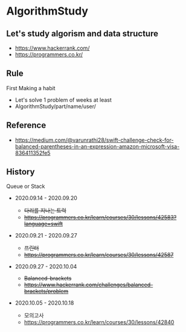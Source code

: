 # AlgorithmStudy

## Let's study algorism and data structure

- https://www.hackerrank.com/
- https://programmers.co.kr/

## Rule 
First Making a habit
- Let's solve 1 problem of weeks at least
- AlgorithmStudy/part/name/user/

## Reference  
- https://medium.com/@varunrathi28/swift-challenge-check-for-balanced-parentheses-in-an-expression-amazon-microsoft-visa-836411352fe5

## History

Queue or Stack

- 2020.09.14 - 2020.09.20
  - ~~다리를 지나는 트럭~~
  - ~~https://programmers.co.kr/learn/courses/30/lessons/42583?language=swift~~


- 2020.09.21 - 2020.09.27
  - ~~프린터~~ 
  - ~~https://programmers.co.kr/learn/courses/30/lessons/42587~~

- 2020.09.27 - 2020.10.04
  - ~~Balanced-brackets~~
  - ~~https://www.hackerrank.com/challenges/balanced-brackets/problem~~
  
  
- 2020.10.05 - 2020.10.18
  - 모의고사
  - https://programmers.co.kr/learn/courses/30/lessons/42840

